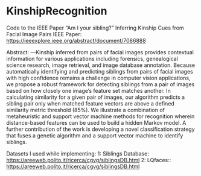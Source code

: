 # KinshipRecognition
Code to the IEEE Paper “Am I your sibling?” Inferring Kinship Cues from Facial Image Pairs
IEEE Paper: https://ieeexplore.ieee.org/abstract/document/7086888



Abstract: —Kinship inferred from pairs of facial images provides contextual information for various applications including forensics, genealogical science research, image retrieval, and image database annotation. Because automatically identifying and predicting siblings from pairs of facial images with high confidence remains a challenge in computer vision applications, we propose a robust framework for detecting siblings from a pair of images based on how closely one image’s feature set matches another. In calculating similarity for a given pair of images, our algorithm predicts a sibling pair only when matched feature vectors are above a defined similarity metric threshold (85%). We illustrate a combination of metaheuristic
and support vector machine methods for recognition wherein distance-based features can be used to build a hidden Markov model. A further contribution of the work is developing
a novel classification strategy that fuses a genetic algorithm and a support vector machine to identify siblings.


Datasets I used while implementing:
1: Siblings Database: https://areeweb.polito.it/ricerca/cgvg/siblingsDB.html
2: LQfaces:: https://areeweb.polito.it/ricerca/cgvg/siblingsDB.html

